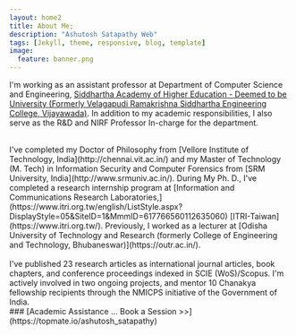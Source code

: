 ```yaml
---
layout: home2
title: About Me;
description: "Ashutosh Satapathy Web"
tags: [Jekyll, theme, responsive, blog, template]
image:
  feature: banner.png
---
```


I'm working as an assistant professor at Department of Computer Science and Engineering, [Siddhartha Academy of Higher Education - Deemed to be University (Formerly Velagapudi Ramakrishna Siddhartha Engineering College, Vijayawada)](https://www.vrsiddhartha.ac.in/cse/wp-content/uploads/2020/06/39_Ashutosh-Satapathy.pdf). In addition to my academic responsibilities, I also serve as the R&D and NIRF Professor In-charge for the department. 

<br />
I've completed my Doctor of Philosophy from [Vellore Institute of Technology, India](http://chennai.vit.ac.in/) and my Master of Technology (M. Tech) in Information Security and Computer Forensics from [SRM University, India](http://www.srmuniv.ac.in/). During My Ph. D., I've completed a research internship program at [Information and Communications Research Laboratories,](https://www.itri.org.tw/english/ListStyle.aspx?DisplayStyle=05&SiteID=1&MmmID=617766560112635060) [ITRI-Taiwan](https://www.itri.org.tw/). Previously, I worked as a lecturer at [Odisha University of Technology and Research (formerly College of Engineering and Technology, Bhubaneswar)](https://outr.ac.in/).
<br />
<br />
I've published 23 research articles as international journal articles, book chapters, and conference proceedings indexed in SCIE (WoS)/Scopus. I'm actively involved in two ongoing projects, and mentor 10 Chanakya fellowship recipients through the NMICPS initiative of the Government of India.
<br />
### [Academic Assistance ... Book a Session >>](https://topmate.io/ashutosh_satapathy)

